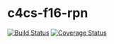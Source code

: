 # c4cs-f16-rpn
[![Build Status][BS img]][Build Status]
[![Coverage Status][CS img]][Coverage Status]

[Build Status]: https://travis-ci.org/sarahchristinec/c4cs-f16-rpn
[Coverage Status]: https://coveralls.io/r/sarahchristinec/c4cs-f16-rpn

[BS img]: https://travis-ci.org/sarahchristinec/c4cs-f16-rpn.png
[CS img]: https://coveralls.io/repos/sarahchristinec/c4cs-f16-rpn/badge.png?branch=master
